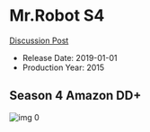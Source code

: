 # Mr.Robot S4

[Discussion Post](https://www.avsforum.com/threads/bass-eq-for-filtered-movies.2995212/post-59068270)

* Release Date: 2019-01-01
* Production Year: 2015

## Season 4 Amazon DD+

![img 0](https://i.imgur.com/L0VcrZL.jpg)

